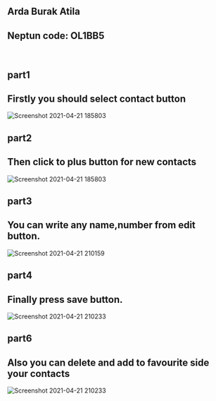 
<h2> Arda Burak Atila </h2>
<h2> Neptun code: OL1BB5 </h2>

<br>

<h2>part1</h2>

<h2>Firstly you should select contact button</h2>
  
![Screenshot 2021-04-21 185803](https://user-images.githubusercontent.com/56447709/115600472-0a58dc80-a2dd-11eb-9d7d-ce76cb0e87d0.png)
<h2>part2</h2>

<h2>Then click to plus button for new contacts</h2>

![Screenshot 2021-04-21 185803](https://user-images.githubusercontent.com/56447709/115600472-0a58dc80-a2dd-11eb-9d7d-ce76cb0e87d0.png)
<h2>part3</h2>

<h2>You can write any name,number from edit button.</h2>

![Screenshot 2021-04-21 210159](https://user-images.githubusercontent.com/56447709/115607221-029d3600-a2e5-11eb-825c-ac660e0ff206.png)
<h2>part4</h2>

<h2>Finally press save button.</h2>

![Screenshot 2021-04-21 210233](https://user-images.githubusercontent.com/56447709/115607250-0c269e00-a2e5-11eb-9d08-8e34dd2ac917.png)

<h2>part6</h2>

<h2>Also you can delete and add to favourite side your contacts</h2>

![Screenshot 2021-04-21 210233](https://user-images.githubusercontent.com/56447709/115607485-560f8400-a2e5-11eb-8a86-1c0cc86dc3f7.png)


